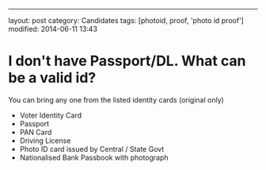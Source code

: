 ---
layout: post
category: Candidates
tags: [photoid, proof, 'photo id proof']
modified: 2014-06-11 13:43


# I don't have Passport/DL. What can be a valid id?

You can bring any one from the listed identity cards (original only)  
- Voter Identity Card  
- Passport  
- PAN Card  
- Driving License  
- Photo ID card issued by Central / State Govt  
- Nationalised Bank Passbook with photograph

